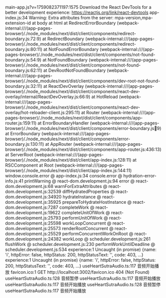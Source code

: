 main-app.js?v=1759082371197:1575 Download the React DevTools for a better development experience: https://reactjs.org/link/react-devtools
app-index.js:34 Warning: Extra attributes from the server: mpa-version,mpa-extension-id
    at body
    at html
    at RedirectErrorBoundary (webpack-internal:///(app-pages-browser)/./node_modules/next/dist/client/components/redirect-boundary.js:72:9)
    at RedirectBoundary (webpack-internal:///(app-pages-browser)/./node_modules/next/dist/client/components/redirect-boundary.js:80:11)
    at NotFoundErrorBoundary (webpack-internal:///(app-pages-browser)/./node_modules/next/dist/client/components/not-found-boundary.js:54:9)
    at NotFoundBoundary (webpack-internal:///(app-pages-browser)/./node_modules/next/dist/client/components/not-found-boundary.js:62:11)
    at DevRootNotFoundBoundary (webpack-internal:///(app-pages-browser)/./node_modules/next/dist/client/components/dev-root-not-found-boundary.js:32:11)
    at ReactDevOverlay (webpack-internal:///(app-pages-browser)/./node_modules/next/dist/client/components/react-dev-overlay/internal/ReactDevOverlay.js:66:9)
    at HotReload (webpack-internal:///(app-pages-browser)/./node_modules/next/dist/client/components/react-dev-overlay/hot-reloader-client.js:295:11)
    at Router (webpack-internal:///(app-pages-browser)/./node_modules/next/dist/client/components/app-router.js:159:11)
    at ErrorBoundaryHandler (webpack-internal:///(app-pages-browser)/./node_modules/next/dist/client/components/error-boundary.js:100:9)
    at ErrorBoundary (webpack-internal:///(app-pages-browser)/./node_modules/next/dist/client/components/error-boundary.js:130:11)
    at AppRouter (webpack-internal:///(app-pages-browser)/./node_modules/next/dist/client/components/app-router.js:436:13)
    at ServerRoot (webpack-internal:///(app-pages-browser)/./node_modules/next/dist/client/app-index.js:128:11)
    at RSCComponent
    at Root (webpack-internal:///(app-pages-browser)/./node_modules/next/dist/client/app-index.js:144:11)
window.console.error @ app-index.js:34
console.error @ hydration-error-info.js:41
printWarning @ react-dom.development.js:94
error @ react-dom.development.js:68
warnForExtraAttributes @ react-dom.development.js:32539
diffHydratedProperties @ react-dom.development.js:34920
hydrateInstance @ react-dom.development.js:35925
prepareToHydrateHostInstance @ react-dom.development.js:7287
completeWork @ react-dom.development.js:19622
completeUnitOfWork @ react-dom.development.js:25793
performUnitOfWork @ react-dom.development.js:25598
workLoopConcurrent @ react-dom.development.js:25573
renderRootConcurrent @ react-dom.development.js:25529
performConcurrentWorkOnRoot @ react-dom.development.js:24382
workLoop @ scheduler.development.js:261
flushWork @ scheduler.development.js:230
performWorkUntilDeadline @ scheduler.development.js:534
experience:1 Uncaught (in promise) {name: 'i', httpError: false, httpStatus: 200, httpStatusText: '', code: 403, …}
experience:1 Uncaught (in promise) {name: 'i', httpError: false, httpStatus: 200, httpStatusText: '', code: 403, …}
useHeartSutraAudio.ts:117 音频开始播放
favicon.ico:1  GET http://localhost:3002/favicon.ico 404 (Not Found)
useHeartSutraAudio.ts:128 音频暂停
useHeartSutraAudio.ts:117 音频开始播放
useHeartSutraAudio.ts:117 音频开始播放
useHeartSutraAudio.ts:128 音频暂停
useHeartSutraAudio.ts:117 音频开始播放
